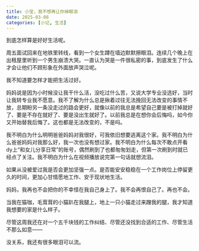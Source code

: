 ```yaml
---
title: 小宝，我不想再让你掉眼泪
date: 2025-03-08
categories: [小记, 生活]
---
```

到底怎样算是好好生活呢。

周五面试回来在地铁里转线，看到一个女生蹲在墙边默默擦眼泪。连续几个晚上在出租屋里听到一个男生崩溃大哭。一直认为哭是一件很私密的事，到底发生了什么才会让他们不顾形象在外面放声哭泣呢。

我不知道要怎样才能把生活过好。

妈妈说是因为小时候没让我干什么活，没吃过什么苦，又说大学专业没选好，当时让我转专业我不愿意。我不了解为什么总是揪着过往无法挽回无法改变的事情不放，总期盼另一条没走过的路会更好，就像以前的我总是希望自己要是被打掉就好了、要是不存在就好了、要是没出生就好了。以前我总是在想你会后悔吗，如今你又开始替我后悔了。这也都是无法改变的，不是吗。

我不明白为什么明明爸爸妈妈对我很好，可我依旧想要逃离这个家。我不明白为什么爸爸妈妈对我那么好，我一次也没有想过家。我不明白为什么每次不敢点开看dy上“和女儿分享日常”的账号，偶然刷到了也都匆匆划走，但第一次刷到时就已经点了关注。我不明白为什么在视频播放说完第一句话就想流泪。

如果从没被爱过我是否会更加坚强一点。是否能安安稳稳在一个工作岗位上停留更久的时间，更加心甘情愿地工作、安于现状地生活。

妈妈，我再也不会把你的不幸怪在我自己身上了。我不会再恨自己了。再也不会。

当我在猫咖，毛茸茸的小猫趴在我腿上，地上一只小猫走过来蹭我的腿，我才知道我想要的家是什么样子。

尽管这周我还在对一个五千块钱的工作纠结、尽管还没找到合适的工作、尽管生活不那么如意——

没关系，我还有很多眼泪可以流。